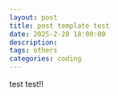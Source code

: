 ```yaml
---
layout: post
title: post template test
date: 2025-2-28 18:00:00
description: 
tags: others
categories: coding
---
```


test test!!
